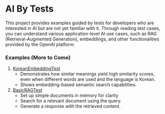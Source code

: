 # AI By Tests

This project provides examples guided by tests for developers who are interested in AI but are not yet familiar with it. Through reading test cases, you can understand various application-level AI use cases, such as RAG (Retrieval-Augmented Generation), embeddings, and other functionalities provided by the OpenAI platform.

### Examples (More to Come)
1. [KoreanEmbeddingTest](src/test/kotlin/aibytests/openai/KoreanEmbeddingTest.kt)
   * Demonstrates how similar meanings yield high similarity scores, even when different words are used and the language is Korean.
   * Shows embedding-based semantic search capabilities.
2. [BasicRAGTest](src/test/kotlin/aibytests/openai/BasicRAGTest.kt)
   * Set up simple documents in memory for clarity
   * Search for a relevant document using the query. 
   * Generate a response with the retrieved content.

